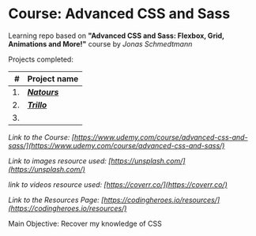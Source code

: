 # Course: Advanced CSS and Sass

Learning repo based on **"Advanced CSS and Sass: Flexbox, Grid, Animations and More!"** course by _Jonas Schmedtmann_

Projects completed:

|   # | Project name                                                                       |
| --: | ---------------------------------------------------------------------------------- |
|  1. | **_[Natours](https://villian79.github.io/course-Advanced-CSS-and-Sass/Natours/)_** |
|  2. | **_[Trillo](https://villian79.github.io/course-Advanced-CSS-and-Sass/Trillo/)_**   |
|  3. |                                                                                    |

_Link to the Course: [https://www.udemy.com/course/advanced-css-and-sass/](https://www.udemy.com/course/advanced-css-and-sass/)_

_Link to images resource used: [https://unsplash.com/](https://unsplash.com/)_

_link to videos resource used: [https://coverr.co/](https://coverr.co/)_

_Link to the Resources Page: [https://codingheroes.io/resources/](https://codingheroes.io/resources/)_

Main Objective: Recover my knowledge of CSS
